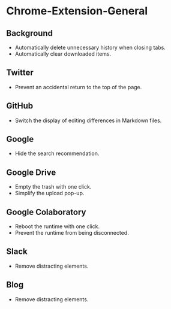 # Chrome-Extension-General

## Background

- Automatically delete unnecessary history when closing tabs.
- Automatically clear downloaded items.

## Twitter

- Prevent an accidental return to the top of the page.

## GitHub

- Switch the display of editing differences in Markdown files.

## Google

- Hide the search recommendation.

## Google Drive

- Empty the trash with one click.
- Simplify the upload pop-up.

## Google Colaboratory

- Reboot the runtime with one click.
- Prevent the runtime from being disconnected.

## Slack

- Remove distracting elements.

## Blog

- Remove distracting elements.
